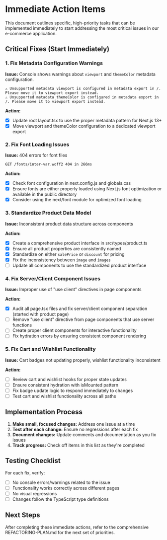 # Immediate Action Items

This document outlines specific, high-priority tasks that can be implemented immediately to start addressing the most critical issues in our e-commerce application.

## Critical Fixes (Start Immediately)

### 1. Fix Metadata Configuration Warnings

**Issue:** Console shows warnings about `viewport` and `themeColor` metadata configuration.
```
⚠ Unsupported metadata viewport is configured in metadata export in /. Please move it to viewport export instead.
⚠ Unsupported metadata themeColor is configured in metadata export in /. Please move it to viewport export instead.
```

**Action:**
- [x] Update root layout.tsx to use the proper metadata pattern for Next.js 13+
- [x] Move viewport and themeColor configuration to a dedicated viewport export

### 2. Fix Font Loading Issues

**Issue:** 404 errors for font files
```
GET /fonts/inter-var.woff2 404 in 266ms
```

**Action:**
- [x] Check font configuration in next.config.js and globals.css
- [x] Ensure fonts are either properly loaded using Next.js font optimization or available in the public directory
- [x] Consider using the next/font module for optimized font loading

### 3. Standardize Product Data Model

**Issue:** Inconsistent product data structure across components

**Action:**
- [x] Create a comprehensive product interface in src/types/product.ts
- [x] Ensure all product properties are consistently named
- [x] Standardize on either `salePrice` or `discount` for pricing
- [x] Fix the inconsistency between `image` and `images`
- [ ] Update all components to use the standardized product interface

### 4. Fix Server/Client Component Issues

**Issue:** Improper use of "use client" directives in page components

**Action:**
- [x] Audit all page.tsx files and fix server/client component separation (started with product page)
- [ ] Remove "use client" directive from page components that use server functions
- [ ] Create proper client components for interactive functionality
- [ ] Fix hydration errors by ensuring consistent component rendering

### 5. Fix Cart and Wishlist Functionality

**Issue:** Cart badges not updating properly, wishlist functionality inconsistent

**Action:**
- [ ] Review cart and wishlist hooks for proper state updates
- [ ] Ensure consistent hydration with isMounted pattern
- [ ] Fix badge update logic to respond immediately to changes
- [ ] Test cart and wishlist functionality across all paths

## Implementation Process

1. **Make small, focused changes:** Address one issue at a time
2. **Test after each change:** Ensure no regressions after each fix
3. **Document changes:** Update comments and documentation as you fix issues
4. **Track progress:** Check off items in this list as they're completed

## Testing Checklist

For each fix, verify:
- [ ] No console errors/warnings related to the issue
- [ ] Functionality works correctly across different pages
- [ ] No visual regressions
- [ ] Changes follow the TypeScript type definitions

## Next Steps

After completing these immediate actions, refer to the comprehensive REFACTORING-PLAN.md for the next set of priorities. 